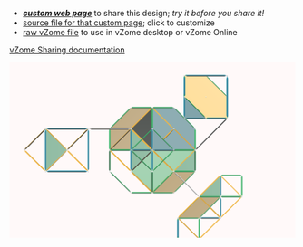 
 - [***custom web page***][post] to share this design; *try it before you share it!*
 - [source file for that custom page][source]; click to customize
 - [raw vZome file][raw] to use in vZome desktop or vZome Online

[vZome Sharing documentation](https://vzome.github.io/vzome/sharing.html#how-it-works)

![Image](<RD in TO 2.png>)


[post]: <https://John-Kostick.github.io/vzome-sharing/2022/02/25/RD in TO 2-16-03-08.html>
[source]: <https://github.com/John-Kostick/vzome-sharing/edit/main/_posts/2022-02-25-RD in TO 2-16-03-08.md>
[raw]: <https://raw.githubusercontent.com/John-Kostick/vzome-sharing/main/2022/02/25/16-03-08-RD in TO 2/RD in TO 2.vZome>